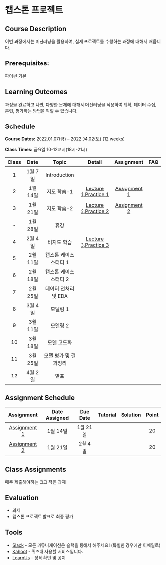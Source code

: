 # 캡스톤 프로젝트

## Course Description

이번 과정에서는 머신러닝을 활용하여, 실제 프로젝트를 수행하는 과정에 대해서 배웁니다.



## Prerequisites:  
파이썬 기본

## Learning Outcomes
과정을 완료하고 나면, 다양한 문제에 대해서 머신러닝을 적용하여 계획, 데이터 수집, 훈련, 평가하는 방법을 익힐 수 있습니다.

## Schedule

**Course Dates:** 2022.01.07(금) – 2022.04.02(토) (12 weeks)

**Class Times:** 금요일 10-12교시(18시-21시) 

| Class |       Date       |      Topic     |       Detail       |   Assignment  | FAQ |
|:-----:|:----------------:|:--------------:|:------------------:|:-------------:|:---:|
|  1   |  1월 7일           |    Introduction| | |    |
|  2   |  1월 14일          |    지도 학습-1   |[Lecture 1],[Practice 1] | [Assignment 1] |    |
|  3   |  1월 21일          |    지도 학습-2   |[Lecture 2],[Practice 2] | [Assignment 2] |    |
|  -   |  1월 28일          |       휴강     |                                      |                |   |
|  4   |  2월 4일           |   비지도 학습    |[Lecture 3],[Practice 3] |  |    |
|  5   |  2월 11일          |    캡스톤 케이스스터디 1     |     |  |    |
|  6   |  2월 18일          |    캡스톤 케이스스터디 2     |     |  |    |
|  7   |  2월 25일          |    데이터 전처리 및 EDA     |     |  |    |
|  8   |  3월 4일           |    모델링 1               |     |  |    |
|  9   |  3월 11일          |    모델링 2 |     |  |    |
|  10  |  3월 18일          |    모델 고도화 |     |  |    |
|  11  |  3월 25일          |    모델 평가 및 결과정리 |     |  |    |
|  12  |  4월 2일           |    발표 |     |  |    |






[Lecture 1]: lecture/week-01
[Lecture 2]: lecture/week-02
[Lecture 3]: lecture/week-03


[Assignment 1]: assignment/week-01
[Assignment 2]: assignment/week-02




[Practice 1]: practice/week-01
[Practice 2]: practice/week-02
[Practice 3]: practice/week-03

[FAQ 1]: FAQ.md#week-01


## Assignment Schedule 


|               Assignment               | Date Assigned |   Due Date   |    Tutorial  |   Solution   |    Point     |
|:--------------------------------------:|:-------------:|:------------:|:------------:|:------------:|:------------:|
|         [Assignment 1]               | 1월 14일    |1월 21일|    |              |     20       |
|         [Assignment 2]               | 1월 21일    |2월 4일|    |              |     20       |





## Class Assignments

매주 제출해야하는 크고 작은 과제


## Evaluation

- 과제
- 캡스톤 프로젝트 발표로 최종 평가

## Tools

- [Slack](https://yonsei-sgi-1.slack.com) - 모든 커뮤니케이션은 슬랙을 통해서 해주세요! (특별한 경우에만 이메일로)
- [Kahoot](https://kahoot.it) - 퀴즈때 사용할 서비스입니다.
- [LearnUs](https://www.learnus.org/course/view.php?id=207060) - 성적 확인 및 공지

